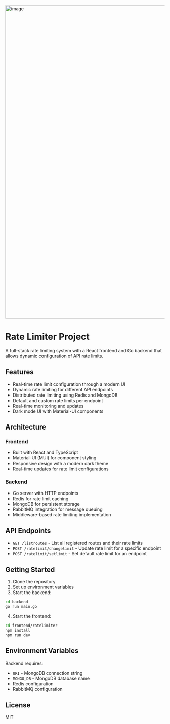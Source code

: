 <img width="988" alt="image" src="https://github.com/user-attachments/assets/2a568f3b-4bbd-4cb4-afff-6e93c182176b" />

# Rate Limiter Project

A full-stack rate limiting system with a React frontend and Go backend that allows dynamic configuration of API rate limits.

## Features

- Real-time rate limit configuration through a modern UI
- Dynamic rate limiting for different API endpoints
- Distributed rate limiting using Redis and MongoDB
- Default and custom rate limits per endpoint
- Real-time monitoring and updates
- Dark mode UI with Material-UI components

## Architecture

### Frontend
- Built with React and TypeScript
- Material-UI (MUI) for component styling
- Responsive design with a modern dark theme
- Real-time updates for rate limit configurations

### Backend
- Go server with HTTP endpoints
- Redis for rate limit caching
- MongoDB for persistent storage
- RabbitMQ integration for message queuing
- Middleware-based rate limiting implementation

## API Endpoints

- `GET /listroutes` - List all registered routes and their rate limits
- `POST /ratelimit/changelimit` - Update rate limit for a specific endpoint
- `POST /ratelimit/setlimit` - Set default rate limit for an endpoint

## Getting Started

1. Clone the repository
2. Set up environment variables
3. Start the backend:
```bash
cd backend
go run main.go
```
4. Start the frontend:
```bash
cd frontend/ratelimiter
npm install
npm run dev
```

## Environment Variables

Backend requires:
- `URI` - MongoDB connection string
- `MONGO_DB` - MongoDB database name
- Redis configuration
- RabbitMQ configuration

## License

MIT
